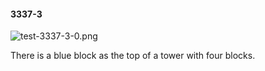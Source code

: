 #### 3337-3
![test-3337-3-0.png](https://github.com/lil-lab/nlvr/raw/master/nlvr/test/images/5/test-3337-3-0.png "test-3337-3-0.png")

There is a blue block as the top of a tower with four blocks.